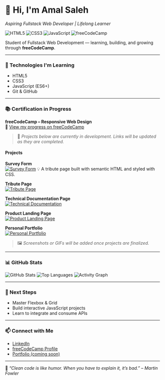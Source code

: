 # 👋 Hi, I'm Amal Saleh  
*Aspiring Fullstack Web Developer | Lifelong Learner*

![HTML5](https://img.shields.io/badge/HTML5-E34F26?style=for-the-badge&logo=html5&logoColor=white)
![CSS3](https://img.shields.io/badge/CSS3-1572B6?style=for-the-badge&logo=css3&logoColor=white)
![JavaScript](https://img.shields.io/badge/JavaScript-F7DF1E?style=for-the-badge&logo=javascript&logoColor=black)
![freeCodeCamp](https://img.shields.io/badge/freeCodeCamp-006400?style=for-the-badge&logo=freecodecamp&logoColor=white)

Student of Fullstack Web Development — learning, building, and growing through **freeCodeCamp**. 

---

### 🚀 Technologies I'm Learning
- HTML5  
- CSS3  
- JavaScript (ES6+)  
- Git & GitHub  

---

### 📚 Certification in Progress
**freeCodeCamp – Responsive Web Design**  
🔗 [View my progress on freeCodeCamp](https://www.freecodecamp.org/saleh-coder)

> 🚧 *Projects below are currently in development. Links will be updated as they are completed.*

#### Projects  
**Survey Form**  
[![Survey Form](assets/images/screenshot-laptop-mobile.png)](https://saleh-coder.github.io/survey-form/)
💡 A tribute page built with semantic HTML and styled with CSS.

**Tribute Page**  
[![Tribute Page](https://via.placeholder.com/400x200.png?text=WIP)](https://saleh-coder.github.io/tribute-page/)

**Technical Documentation Page**  
[![Technical Documentation](https://via.placeholder.com/400x200.png?text=WIP)](https://saleh-coder.github.io/technical-documentation/)

**Product Landing Page**  
[![Product Landing Page](https://via.placeholder.com/400x200.png?text=WIP)](https://saleh-coder.github.io/product-landing/)

**Personal Portfolio**  
[![Personal Portfolio](https://via.placeholder.com/400x200.png?text=WIP)](https://saleh-coder.github.io/personal-portfolio/)

> 🖼️ *Screenshots or GIFs will be added once projects are finalized.*

---

### 📊 GitHub Stats
![GitHub Stats](https://github-readme-stats.vercel.app/api?username=saleh-coder&show_icons=true&theme=radical)
![Top Languages](https://github-readme-stats.vercel.app/api/top-langs/?username=saleh-coder&layout=compact&theme=radical)
![Activity Graph](https://github-readme-activity-graph.vercel.app/graph?username=saleh-coder&theme=react-dark&hide_border=true)

---

### 🧩 Next Steps
- Master Flexbox & Grid  
- Build interactive JavaScript projects  
- Learn to integrate and consume APIs   

---

### 📫 Connect with Me
- [LinkedIn](https://www.linkedin.com/in/amal-saleh-8019b8b1/)  
- [freeCodeCamp Profile](https://www.freecodecamp.org/saleh-coder)  
- [Portfolio (coming soon)]()

---

🧠 *“Clean code is like humor. When you have to explain it, it’s bad.” – Martin Fowler*

